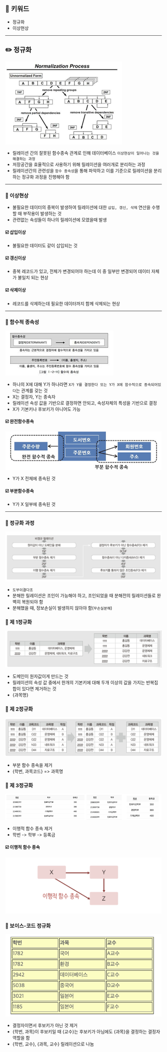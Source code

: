 ## 📓 키워드

- 정규화
- 이상현상

---

## ✏️ 정규화

![img.png](img/정규화.png)

- 릴레이션 간의 잘못된 함수종속 관계로 인해 데이터베이스 `이상현상이 일어나는 것을 해결하는 과정`
- 저장공간을 효율적으로 사용하기 위해 릴레이션을 여러개로 분리하는 과정
- 릴레이션간의 관련성을 `함수 종속성`을 통해 파악하고 이를 기준으로 릴레이션을 분리하는 정규화 과정을 진행해야 함

---

### 💭 이상현상

- 불필요한 데이터의 중복이 발생하여 릴레이션에 대한 `삽입, 갱신, 삭제` 연산을 수행할 때 부작용이 발생하는 것
- 관련없는 속성들이 하나의 릴레이션에 모였을때 발생

#### ☑️ 삽입이상

- 불필요한 데이터도 같이 삽입되는 것

#### ☑️ 갱신이상

- 중복 레코드가 있고, 전체가 변경되어야 하는데 이 중 일부만 변경되어 데이터 자체가 불일치 되는 현상

#### ☑️ 삭제이상

- 레코드를 삭제하는데 필요한 데이터까지 함께 삭제되는 현상

---

### 💭 함수적 종속성

![img_1.png](img/함수적종속.png)

- 하나의 X에 대해 Y가 하나라면 `X가 Y를 결정한다 또는 Y가 X에 함수적으로 종속되어있다`는 관계를 갖는 것
- X는 결정자, Y는 종속자
- 릴레이션 속성 값을 기반으로 결정하면 안되고, 속성자체의 특성을 기반으로 결정
- X가 기본키나 후보키가 아니어도 가능

#### ☑️ 완전함수종속

![img_2.png](img/완전함수종속.png)

- Y가 X 전체에 종속된 것

#### ☑️ 부분함수종속

- Y가 X 일부에 종속된 것

---

### 💭 정규화 과정

![img_3.png](img/정규화과정.png)

- `도부이결다조`
- 분해한 릴레이션은 조인이 가능해야 하고, 조인되었을 때 분해전의 릴레이션들로 완벽히 복원되야 함
- 분해했을 때, 정보손실이 발생하지 않아야 함(`무손실분해`)

### 💭 제 1정규화

![img_4.png](img/1정규화.png)

- 도메인이 원자값이게 만드는 것
- 릴레이션의 속성 값 중에서 한개의 기본키에 대해 두개 이상의 값을 가지는 반복집합이 있다면 제거하는 것
- {과목명}

### 💭 제 2정규화

![img_5.png](img/2정규화.png)

- 부분 함수 종속을 제거
- {학번, 과목코드} => 과목명

### 💭 제 3정규화

![img_8.png](img/3정규화.png)

- 이행적 함수 종속 제거
- 학번 -> 학부 -> 등록금

#### ☑️ 이행적 함수 종속

![img_7.png](img/이행적함수종속.png)

### 💭 보이스-코드 정규화

![img_6.png](img/BCNF.png)

- 결정자이면서 후보키가 아닌 것 제거
- {학번, 과목}이 후보키일 때 {교수}는 후보키가 아님에도 {과목}을 결정하는 결정자 역할을 함
- {학번, 교수}, {과목, 교수} 릴레이션으로 나눔